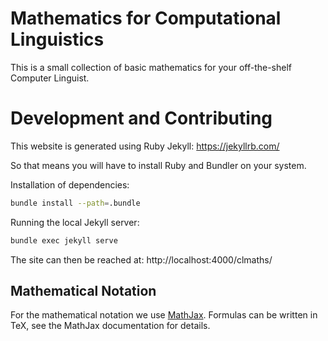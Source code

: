 # Mathematics for Computational Linguistics

This is a small collection of basic mathematics for your off-the-shelf Computer Linguist.

# Development and Contributing

This website is generated using Ruby Jekyll: https://jekyllrb.com/

So that means you will have to install Ruby and Bundler on your system.

Installation of dependencies:

```bash
bundle install --path=.bundle
```

Running the local Jekyll server:

```bash
bundle exec jekyll serve
```

The site can then be reached at: http://localhost:4000/clmaths/

## Mathematical Notation

For the mathematical notation we use [MathJax](https://www.mathjax.org/). Formulas can be written in TeX, see the MathJax documentation for details.
